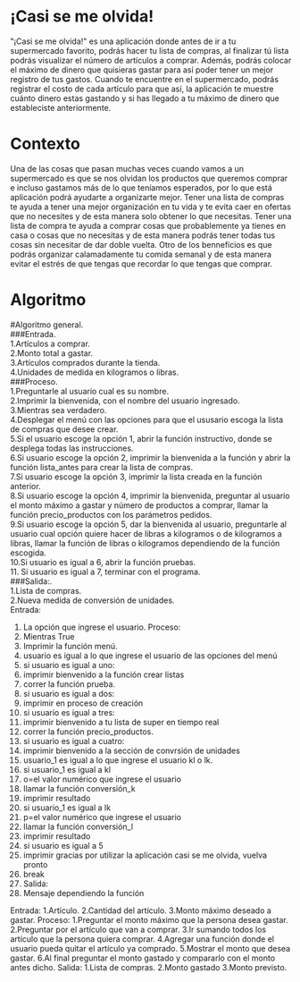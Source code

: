 # ¡Casi se me olvida!
"¡Casi se me olvida!" es una aplicación donde antes de ir a tu supermercado favorito, podrás hacer tu lista de compras, al finalizar tú lista podrás visualizar el número de artículos a comprar. Además, podrás colocar el máximo de dinero que quisieras gastar para así poder tener un mejor registro de tus gastos. Cuando te encuentre en el supermercado, podrás registrar el costo de cada artículo para que así, la aplicación te muestre cuánto dinero estas gastando y si has llegado a tu máximo de dinero que estableciste anteriormente.
# Contexto
Una de las cosas que pasan muchas veces cuando vamos a un supermercado es que se nos olvidan los productos que queremos comprar e incluso gastamos más de lo que teníamos esperados, por lo que está aplicación podrá ayudarte a organizarte mejor. Tener una lista de compras te ayuda a tener una mejor organización en tu vida y te evita caer en ofertas que no necesites y de esta manera solo obtener lo que necesitas. Tener una lista de compra te ayuda a comprar cosas que probablemente ya tienes en casa o cosas que no necesitas y de esta manera podrás tener todas tus cosas sin necesitar de dar doble vuelta. Otro de los benneficios es que podrás organizar calamadamente tu comida semanal y de esta manera evitar el estrés de que tengas que recordar lo que tengas que comprar.
# Algoritmo
#Algoritmo general.<br>
###Entrada.<br>
1.Artículos a comprar.<br>
2.Monto total a gastar.<br>
3.Artículos comprados durante la tienda.<br>
4.Unidades de medida en kilogramos o libras.<br>
###Proceso.<br>
1.Preguntarle al usuario cual es su nombre.<br>
2.Imprimir la bienvenida, con el nombre del usuario ingresado.<br>
3.Mientras sea verdadero.<br>
4.Desplegar el menú con las opciones para que el ususario escoga la lista de compras que desee crear.<br>
5.Si el usuario escoge la opción 1, abrir la función instructivo, donde se desplega todas las instrucciones.<br>
6.Si usuario escoge la opción 2, imprimir la bienvenida a la función y abrir la función lista_antes para crear la lista de compras.<br>
7.Si usuario escoge la opción 3, imprimir la lista creada en la función anterior.<br>
8.Si usuario escoge la opción 4, imprimir la bienvenida, preguntar al usuario el monto máximo a gastar y número de productos a comprar, llamar la función precio_productos con los parámetros pedidos.<br>
9.Si usuario escoge la opción 5, dar la bienvenida al usuario, preguntarle al usuario cual opción quiere hacer de libras a kilogramos o de kilogramos a libras, llamar la función de libras o kilogramos dependiendo de la función escogida.<br>
10.Si usuario es igual a 6, abrir la función pruebas.<br>
11. Si usuario es igual a 7, terminar con el programa.<br>
###Salida:.<br>
1.Lista de compras.<br>
2.Nueva medida de conversión de unidades.<br>
Entrada:
1. La opción que ingrese el usuario.
Proceso:
1. Mientras True
2. Imprimir la función menú.
3. usuario es igual a lo que ingrese el usuario de las opciones del menú
4. si usuario es igual a uno:
5. imprimir bienvenido a la función crear listas
6. correr la función prueba.
7. si usuario es igual a dos:
5. imprimir en proceso de creación
6. si usuario es igual a tres:
5. imprimir bienvenido a tu lista de super en tiempo real
6. correr la función precio_productos.
7. si usuario es igual a cuatro:
5. imprimir bienvenido a la sección de convrsión de unidades
6. usuario_1 es igual a lo que ingrese el usuario kl o lk.
7. si usuario_1 es igual a kl
8. o=el valor numérico que ingrese el usuario
9. llamar la función conversión_k
10. imprimir resultado
11.  si usuario_1 es igual a lk
8. p=el valor numérico que ingrese el usuario
9. llamar la función conversión_l
10. imprimir resultado
12. si usuario es igual a 5
13. imprimir gracias por utilizar la aplicación casi se me olvida, vuelva pronto
14. break
15. Salida:
16. Mensaje dependiendo la función
       
Entrada:
1.Artículo.
2.Cantidad del artículo.
3.Monto máximo deseado a gastar.
Proceso:
1.Preguntar el monto máximo que la persona desea gastar.
2.Preguntar por el artículo que van a comprar.
3.Ir sumando todos los artículo que la persona quiera comprar.
4.Agregar una función donde el usuario pueda quitar el artículo ya comprado.
5.Mostrar el monto que desea gastar.
6.Al final preguntar el monto gastado y compararlo con el monto antes dicho.
Salida:
1.Lista de compras.
2.Monto gastado
3.Monto previsto.

